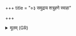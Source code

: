 +++
title = "०३ समुद्राय शत्रुहणे स्वाहा"

+++
<details><summary>मूलम् (GR)</summary>

समुद्राय शत्रुहणे स्वाहा ॥
</details>